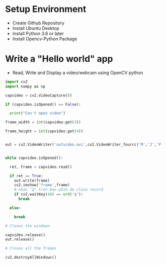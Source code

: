# Setup Environment
- Create Github Repository
- Install Ubuntu Desktop
- Install Python 3.6 or later
- Install Opencv-Python Package
# Write a "Hello world" app
- Read, Write and Display a video/webcam using OpenCV python
```python
import cv2
import numpy as np

capvideo = cv2.VideoCapture(0)

if (capvideo.isOpened() == False): 

  print("Can't open video")

frame_width = int(capvideo.get(3))

frame_height = int(capvideo.get(4))


out = cv2.VideoWriter('outvideo.avi',cv2.VideoWriter_fourcc('M','J','P','G'), 10, (frame_width,frame_height))


while capvideo.isOpened():

  ret, frame = capvideo.read()

  if ret == True: 
    out.write(frame)
    cv2.imshow('frame',frame)
    # nhan "q" tren ban phim de close record
    if cv2.waitKey(40) == ord('q'):
      break

  else:

    break 

# Closes the windown

capvideo.release()
out.release()

# Closes all the frames

cv2.destroyAllWindows() 
```
